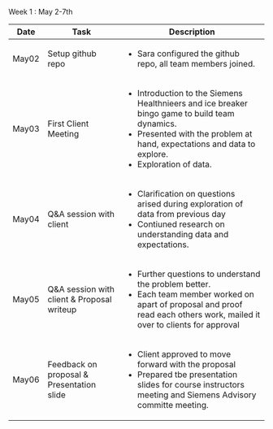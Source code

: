 Week 1 : May 2-7th

|Date|Task|Description|
|---|---|---|
|May02|Setup github repo|<ul><li>Sara configured the github repo, all team members joined.</li></ul>|
|May03|First Client Meeting|<ul><li>Introduction to the Siemens Healthnieers and ice breaker bingo game to build team dynamics.</li><li>Presented with the problem at hand, expectations and data to explore.<li>Exploration of data.</li></li></ul>|
|May04|Q&A session with client|<ul><li>Clarification on questions arised during exploration of data from previous day</li><li>Contiuned research on understanding data and expectations.</li></ul>|
|May05|Q&A session with client & Proposal writeup|<ul><li>Further questions to understand the problem better.</li><li>Each team member worked on apart of proposal and proof read each others work, mailed it over to clients for approval</li></ul>|
|May06|Feedback on proposal & Presentation slide|<ul><li>Client approved to move forward with the proposal</li><li>Prepared tbe presentation slides for course instructors meeting and Siemens Advisory committe meeting.</li></ul>|
